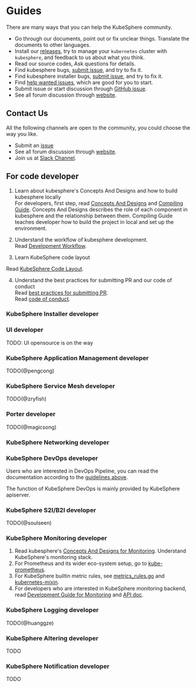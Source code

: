 # Guides
There are many ways that you can help the KubeSphere community.

- Go through our documents, point out or fix unclear things. Translate the documents to other languages.
- Install our [releases](https://kubesphere.io/en/install), try to manage your `kubernetes` cluster with `kubesphere`, and feedback to us about 
what you think.
- Read our source codes, Ask questions for details.
- Find kubesphere bugs, [submit issue](https://github.com/kubesphere/kubesphere/issues), and try to fix it.
- Find kubesphere installer bugs, [submit issue](https://github.com/kubesphere/ks-installer/issues), and try to fix it.
- Find [help wanted issues](https://github.com/kubesphere/kubesphere/issues?q=is%3Aopen+is%3Aissue+label%3A%22help+wanted%22),
which are good for you to start.
- Submit issue or start discussion through [GitHub issue](https://github.com/kubesphere/kubesphere/issues/new).
- See all forum discussion through [website](https://kubesphere.io/forum/).

## Contact Us
All the following channels are open to the community, you could choose the way you like.
* Submit an [issue](https://github.com/kubesphere/kubesphere/issues)
* See all forum discussion through [website](https://kubesphere.io/forum/).
* Join us at [Slack Channel](https://join.slack.com/t/kubesphere/shared_invite/enQtNTE3MDIxNzUxNzQ0LTZkNTdkYWNiYTVkMTM5ZThhODY1MjAyZmVlYWEwZmQ3ODQ1NmM1MGVkNWEzZTRhNzk0MzM5MmY4NDc3ZWVhMjE).

## For code developer

1. Learn about kubesphere's Concepts And Designs and how to build kubesphere locally  
For developers, first step, read [Concepts And Designs](../concepts-and-designs/README.md) and [Compiling Guide](How-to-build.md). 
Concepts And Designs describes the role of each component in kubesphere and the relationship between them.
Compiling Guide teaches developer how to build the project in local and set up the environment.

2. Understand the workflow of kubesphere development.  
Read [Development Workflow](Development-workflow.md).

3. Learn KubeSphere code layout

Read [KubeSphere Code Layout](Kubesphere-code-layout.md).

4. Understand the best practices for submitting PR and our code of conduct  
Read [best practices for submitting PR](pull-requests.md).  
Read [code of conduct](code-of-conduct.md).


### KubeSphere Installer developer

### UI developer

TODO: UI opensource is on the way

### KubeSphere Application Management developer

TODO(@pengcong)

### KubeSphere Service Mesh developer

TODO(@zryfish)

### Porter developer

TODO(@magicsong)

### KubeSphere Networking developer

### KubeSphere DevOps developer

Users who are interested in DevOps Pipeline, you can read the documentation according to the [guidelines above](README.md#for-code-developer).

The function of KubeSphere DevOps is mainly provided by KubeSphere apiserver.

### KubeSphere S2I/B2I developer

TODO(@soulseen)

### KubeSphere Monitoring developer

1. Read kubesphere's [Concepts And Designs for Monitoring](../concepts-and-designs/kubesphere-monitoring.md). Understand KubeSphere's monitoring stack.
2. For Prometheus and its wider eco-system setup, go to [kube-prometheus](https://github.com/kubesphere/prometheus-operator/tree/ks-v0.27.0/contrib/kube-prometheus).
3. For KubeSphere builtin metric rules, see [metrics_rules.go](https://github.com/kubesphere/kubesphere/blob/master/pkg/models/metrics/metrics_rules.go) and [kubernetes-mixin](https://github.com/kubesphere/kubernetes-mixin/blob/ks-v0.27.0/rules/rules.libsonnet).
4. For developers who are interested in KubeSphere monitoring backend, read [Development Guide for Monitoring](kubesphere-monitoring-development-guide.md) and [API doc](https://kubesphere.com.cn/docs/v2.1/api/kubesphere#tag/Cluster-Metrics).

### KubeSphere Logging developer

TODO(@huanggze)

### KubeSphere Altering developer

TODO

### KubeSphere Notification developer

TODO



